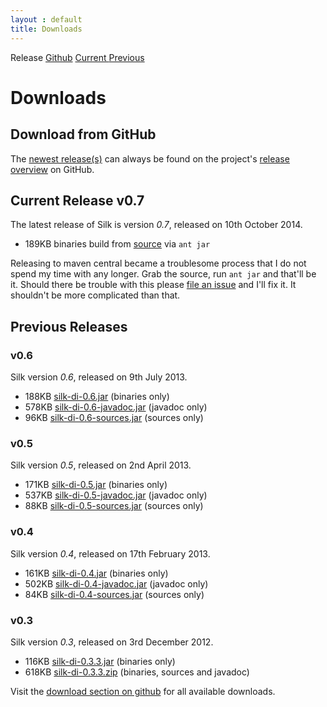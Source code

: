 ```yaml
---
layout : default
title: Downloads
---
```

<tour class="c-downloads">
Release
<a href="#github" >Github</a>
<a href="#current">Current </a>
<a href="#previous">Previous</a>
</tour>

# Downloads

## <a id="github" class="fa fa-github"></a> Download from GitHub
The [newest release(s)](https://github.com/jbee/silk/releases/tag/v0.7) can always be found on the project's [release overview](https://github.com/jbee/silk/releases) on GitHub.

## <a id="current" class="fa fa-tag"></a> Current Release v0.7

The latest release of Silk is version <i>0.7</i>, released on 10th October 2014.

* 189KB binaries build from [source](https://github.com/jbee/silk/releases/tag/v0.7) via `ant jar`

Releasing to maven central became a troublesome process that I do not spend my time with any longer.
Grab the source, run `ant jar` and that'll be it. Should there be trouble with 
this please [file an issue](https://github.com/jbee/silk/issues) and I'll fix it.
It shouldn't be more complicated than that.


## <a id="previous" class="fa fa-tag"></a> Previous Releases

### v0.6
Silk version <i>0.6</i>, released on 9th July 2013.
<ul>
	<li>188KB <a href="http://search.maven.org/remotecontent?filepath=se/jbee/silk-di/0.6/silk-di-0.6.jar">silk-di-0.6.jar</a> (binaries only)</li>
	<li>578KB <a href="http://search.maven.org/remotecontent?filepath=se/jbee/silk-di/0.6/silk-di-0.6-javadoc.jar">silk-di-0.6-javadoc.jar</a> (javadoc only)</li>
	<li>96KB <a href="http://search.maven.org/remotecontent?filepath=se/jbee/silk-di/0.6/silk-di-0.6-sources.jar">silk-di-0.6-sources.jar</a> (sources only)</li>
</ul>

### v0.5
Silk version <i>0.5</i>, released on 2nd April 2013.
<ul>
	<li>171KB <a href="http://search.maven.org/remotecontent?filepath=se/jbee/silk-di/0.5/silk-di-0.5.jar">silk-di-0.5.jar</a> (binaries only)</li>
	<li>537KB <a href="http://search.maven.org/remotecontent?filepath=se/jbee/silk-di/0.5/silk-di-0.5-javadoc.jar">silk-di-0.5-javadoc.jar</a> (javadoc only)</li>
	<li>88KB <a href="http://search.maven.org/remotecontent?filepath=se/jbee/silk-di/0.5/silk-di-0.5-sources.jar">silk-di-0.5-sources.jar</a> (sources only)</li>
</ul>

### v0.4
Silk version <i>0.4</i>, released on 17th February 2013.

<ul>
	<li>161KB <a href="http://search.maven.org/remotecontent?filepath=se/jbee/silk-di/0.4/silk-di-0.4.jar">silk-di-0.4.jar</a> (binaries only)</li>
	<li>502KB <a href="http://search.maven.org/remotecontent?filepath=se/jbee/silk-di/0.4/silk-di-0.4-javadoc.jar">silk-di-0.4-javadoc.jar</a> (javadoc only)</li>
	<li>84KB <a href="http://search.maven.org/remotecontent?filepath=se/jbee/silk-di/0.4/silk-di-0.4-sources.jar">silk-di-0.4-sources.jar</a> (sources only)</li>
</ul>

### v0.3
Silk version <i>0.3</i>, released on 3rd December 2012.

<ul>
	<li>116KB <a href="https://github.com/downloads/jbee/silk/silk-di-0.3.3.jar">silk-di-0.3.3.jar</a> (binaries only)</li>
	<li>618KB <a href="https://github.com/downloads/jbee/silk/silk-di-0.3.3.jar">silk-di-0.3.3.zip</a> (binaries, sources and javadoc)</li>
</ul> 

Visit the <a href="https://github.com/jbee/silk/downloads">download section on github</a> for all available downloads.   
  
